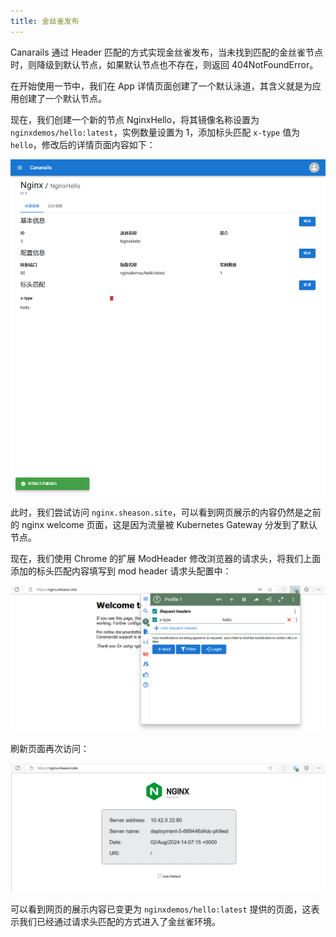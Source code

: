 ```yaml
---
title: 金丝雀发布
---
```


Canarails 通过 Header 匹配的方式实现金丝雀发布，当未找到匹配的金丝雀节点时，则降级到默认节点，如果默认节点也不存在，则返回 404NotFoundError。

在开始使用一节中，我们在 App 详情页面创建了一个默认泳道，其含义就是为应用创建了一个默认节点。

现在，我们创建一个新的节点 NginxHello，将其镜像名称设置为 `nginxdemos/hello:latest`，实例数量设置为 1，添加标头匹配 `x-type` 值为 `hello`，修改后的详情页面内容如下：

![canary_app_detail_page](../../../assets/canary_app_detail_page.png)

此时，我们尝试访问 `nginx.sheason.site`，可以看到网页展示的内容仍然是之前的 nginx welcome 页面，这是因为流量被 Kubernetes Gateway 分发到了默认节点。

现在，我们使用 Chrome 的扩展 ModHeader 修改浏览器的请求头，将我们上面添加的标头匹配内容填写到 mod header 请求头配置中：

![mod header screenshot](../../../assets/mod_header_screenshot.png)

刷新页面再次访问：

![canary page](../../../assets/canary_page.png)

可以看到网页的展示内容已变更为 `nginxdemos/hello:latest` 提供的页面，这表示我们已经通过请求头匹配的方式进入了金丝雀环境。

